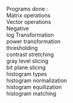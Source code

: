 Programs done :  
Matrix operations  
Vector operations  
Negative  
log Transformation    
power transformation  
thresholding  
contrast stretching  
gray level slicing  
bit plane slicing  
histogram types  
histogram normalization  
histogram equilization  
histogram matching  
